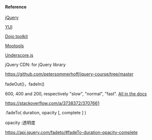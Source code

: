 #### Reference

[jQuery](https://jquery.com/)

[YUI](https://yui.github.io/yui2/docs/yui_2.9.0_full/)

[Dojo toolkit](https://dojotoolkit.org/)

[Mootools](https://mootools.net/)

[Underscore.js](http://underscorejs.org/)

jQuery CDN: for jQuery library

https://github.com/petersommerhoff/jquery-course/tree/master



fadeOut()，fadeIn()

600, 400 and 200, respectively "slow", "normal", "fast". [All in the docs](http://api.jquery.com/fadeOut/)

https://stackoverflow.com/a/3738372/3707661



.fadeTo( duration, opacity [, complete ] )

opacity :透明度

https://api.jquery.com/fadeto/#fadeTo-duration-opacity-complete

